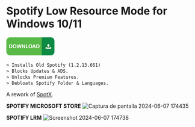 # **Spotify Low Resource Mode for Windows 10/11**

[<img src="https://github.com/gzmatte/trash/blob/main/48wx.png">](https://github.com/gzmatte/spotify/releases/download/1/SPOTIFY-LRM.bat)
</br> 
```
> Installs Old Spotify (1.2.13.661)
> Blocks Updates & ADS.
> Unlocks Premium Features.
> Debloats Spotify Folder & Languages.
```

A rework of [SpotX](https://github.com/SpotX-Official/SpotX).


**SPOTIFY MICROSOFT STORE**
![Captura de pantalla 2024-06-07 174435](https://github.com/gzmatte/spotify/assets/117684932/1fd2994a-9dab-473d-9f27-3b72a27db952)

**SPOTIFY LRM**
![Screenshot 2024-06-07 174738](https://github.com/gzmatte/spotify/assets/117684932/390b12a2-ea6c-4e8c-aa2a-ebfb64feb066)

